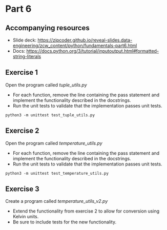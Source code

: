 # Part 6

## Accompanying resources
* Slide deck: https://zipcoder.github.io/reveal-slides.data-engineering/zcw_content/python/fundamentals-part6.html
* Docs: https://docs.python.org/3/tutorial/inputoutput.html#formatted-string-literals

## Exercise 1

Open the program called *tuple_utils.py*

* For each function, remove the line containing the pass statement and implement the functionality described in the docstrings.
* Run the unit tests to validate that the implementation passes unit tests.

```
python3 -m unittest test_tuple_utils.py
```

## Exercise 2

Open the program called *temperature_utils.py*

* For each function, remove the line containing the pass statement and implement the functionality described in the docstrings.
* Run the unit tests to validate that the implementation passes unit tests.

```
python3 -m unittest test_temperature_utils.py
```

## Exercise 3 

Create a program called *temperature_utils_v2.py*

* Extend the functionality from exercise 2 to allow for conversion using Kelvin units.
* Be sure to include tests for the new functionality.
